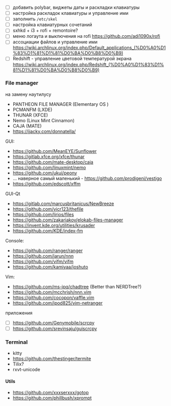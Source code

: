 - [ ] добавить polybar, виджеты даты и раскладки клавиатуры
- [ ] настройка раскладок клавиатуры и управление ими
- [ ] заполнить `/etc/skel`
- [ ] настройка клавиатурных сочетаний
- [ ] sxhkd + i3 + rofi + remontoire?
- [ ] меню логаута и выключения на rofi https://github.com/adi1090x/rofi
- [ ] ассоциации файлов и управление ими
      https://wiki.archlinux.org/index.php/Default_applications_(%D0%A0%D1%83%D1%81%D1%81%D0%BA%D0%B8%D0%B9)
- [ ] Redshift - управление цветовой температурой экрана
      https://wiki.archlinux.org/index.php/Redshift_(%D0%A0%D1%83%D1%81%D1%81%D0%BA%D0%B8%D0%B9)

### File manager

на замену наутилусу

- PANTHEON FILE MANAGER (Elementary OS )
- PCMANFM (LXDE)
- THUNAR (XFCE)
- Nemo (Linux Mint Cinnamon)
- CAJA (MATE)
- https://jjacky.com/donnatella/

GUI:

- https://github.com/MeanEYE/Sunflower
- https://gitlab.xfce.org/xfce/thunar
- https://github.com/mate-desktop/caja
- https://github.com/linuxmint/nemo
- https://github.com/ukui/peony
- ... наверное самый маленький - https://github.com/prodigeni/vestigo
- https://github.com/edscott/xffm

GUI-Qt

- https://gitlab.com/marcusbritanicus/NewBreeze
- https://github.com/vicr123/thefile
- https://github.com/lirios/files
- https://github.com/zakariakov/elokab-files-manager
- https://invent.kde.org/utilities/krusader
- https://github.com/KDE/index-fm

Console:

- https://github.com/ranger/ranger
- https://github.com/jarun/nnn
- https://github.com/vifm/vifm
- https://github.com/kamiyaa/joshuto

Vim:

- https://github.com/ms-jpq/chadtree (Better than NERDTree?)
- https://github.com/mcchrish/nnn.vim
- https://github.com/cocopon/vaffle.vim
- https://github.com/ipod825/vim-netranger

приложения

- [ ] https://github.com/Genymobile/scrcpy
- [ ] https://github.com/srevinsaju/guiscrcpy

### Terminal

- kitty
- https://github.com/thestinger/termite
- Tilix?
- rxvt-unicode

#### Utils

- https://github.com/xxxserxxx/gotop
- https://github.com/phillbush/xprompt
